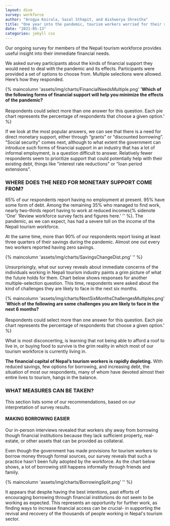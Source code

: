 ```yaml
---
layout: dive
survey: workforce
author: "Arogya Koirala, Sazal Sthapit, and Aishworya Shrestha"
title: "One year into the pandemic, tourism workers worried for their survival."
date: "2021-05-13"
categories: jekyll css
---
```


Our ongoing survey for members of the Nepali tourism workforce provides useful insight into their immediate financial needs. 

We asked survey participants about the kinds of financial support they would need to deal with the pandemic and its effects. Participants were provided a set of options to choose from. Multiple selections were allowed. Here’s how they responded.

{% maincolumn 'assets/img/charts/FinancialNeedsMultiple.png' '<b>Which of the following forms of financial support will help you minimize the effects of the pandemic?</b> <br/><br/> Respondents could select more than one answer for this question. Each pie chart represents the percentage of respondents that choose a given option.' %}

If we look at the most popular answers, we can see that there is a need for direct monetary support, either through “grants” or “discounted borrowing”. "Social security" comes next, although to what extent the government can introduce such forms of financial support in an industry that has a lot of informal employment, is a question difficult to answer. Relatively fewer respondents seem to prioritize support that could potentially help with their existing debt, things like "interest rate reductions" or "loan period extensions".

### WHERE DOES THE NEED FOR MONETARY SUPPORT COME FROM? 

65% of our respondents report having no employment at present. 95% have some form of debt. Among the remaining 35% who managed to find work, nearly two-thirds report having to work at reduced incomes{% sidenote 'One' 'Review workforce survey facts and figures here.' '' %}. The pandemic, as we can expect, has had a severe toll on the income of the Nepali tourism workforce.

At the same time, more than 90% of our respondents report losing at least three quarters of their savings during the pandemic. Almost one out every two workers reported having zero savings. 

{% maincolumn 'assets/img/charts/SavingsChangeDist.png' '' %}

Unsurprisingly, what our survey reveals about immediate concerns of the individuals working in Nepali tourism industry paints a grim picture of what the future holds for them. Chart below shows responses for another multiple-selection question. This time, respondents were asked about the kind of challenges they are likely to face in the next six months.

{% maincolumn 'assets/img/charts/NextSixMonthsChallengesMultiples.png' '<b>Which of the following are some challenges you are likely to face in the next 6 months?</b> <br/><br/> Respondents could select more than one answer for this question. Each pie chart represents the percentage of respondents that choose a given option.' %}

What is most disconcerting, is learning that not being able to afford a roof to live in, or buying food to survive is the grim reality in which most of our tourism workforce is currently living in.

**The financial capital of Nepal’s tourism workers is rapidly depleting.** With reduced savings, few options for borrowing, and increasing debt, the situation of most our respondents, many of whom have devoted almost their entire lives to tourism, hangs in the balance.

### WHAT MEASURES CAN BE TAKEN?

This section lists some of our recommendations, based on our interpretation of survey results.

#### MAKING BORROWING EASIER

Our in-person interviews revealed that workers shy away from borrowing though financial institutions because they lack sufficient property, real-estate, or other assets that can be provided as collateral.

Even though the government has made provisions for tourism workers to borrow money through formal sources, our survey reveals that such a practice hasn’t been fully adopted by the workforce. As the chart below shows, a lot of borrowing still happens informally through friends and family. 

{% maincolumn 'assets/img/charts/BorrowingSplit.png' '' %}



It appears that despite having the best intentions, past efforts of encouraging borrowing through financial institutions do not seem to be working as expected. This represents an opportunity for further work, as finding ways to increase financial access can be crucial- in supporting the revival and recovery of the thousands of people working in Nepal's tourism sector.
